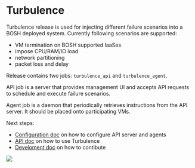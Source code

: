 # Turbulence

Turbulence release is used for injecting different failure scenarios into a BOSH deployed system. Currently following scenarios are supported:

- VM termination on BOSH supported IaaSes
- impose CPU/RAM/IO load
- network partitioning
- packet loss and delay

Release contains two jobs: `turbulence_api` and `turbulence_agent`.

API job is a server that provides management UI and accepts API requests to schedule and execute failure scenarios.

Agent job is a daemon that periodically retrieves instructions from the API server. It should be placed onto participating VMs.

Next steps:

- [Configuration doc](docs/config.md) on how to configure API server and agents
- [API doc](docs/api.md) on how to use Turbulence
- [Develoment doc](docs/dev.md) on how to contibute

![](https://raw.github.com/cppforlife/turbulence-release/master/docs/home.png)
